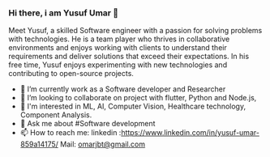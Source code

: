 ### Hi there, i am Yusuf Umar 👋
Meet Yusuf, a skilled Software engineer with a passion for solving problems with technologies. He is a team player who thrives in collaborative environments and enjoys working with clients to understand their requirements and deliver solutions that exceed their expectations. In his free time, Yusuf enjoys experimenting with new technologies and contributing to open-source projects.

- 🔭 I’m currently work as a Software developer and Researcher
- 👯 I’m looking to collaborate on project with flutter, Python and Node.js, 
- 👀 I'm interested in ML, AI, Computer Vision, Healthcare technology, Component Analysis.
- 💬 Ask me about #Software development
- 📫 How to reach me: 
linkedin :https://www.linkedin.com/in/yusuf-umar-859a14175/
Mail: omarjbt@gmail.com

<!--
**yusuf-umarr/yusuf-umarr** is a ✨ _special_ ✨ repository because its `README.md` (this file) appears on your GitHub profile.

Here are some ideas to get you started:

- 🔭 I’m currently work as a Flutter developer
- 👯 I’m looking to collaborate on project with flutter and Node.js project
- 💬 Ask me about #Flutter #Software development
- 📫 How to reach me: 
linkedin :https://www.linkedin.com/in/yusuf-umar-859a14175/
Twitter: http://twitter.com/YusufUma9
Mail: omarjbt@gmail.com
-->

